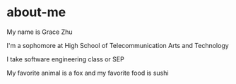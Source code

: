 # about-me

My name is Grace Zhu

I'm a sophomore at High School of Telecommunication Arts and Technology

I take software engineering class or SEP

My favorite animal is a fox and my favorite food is sushi